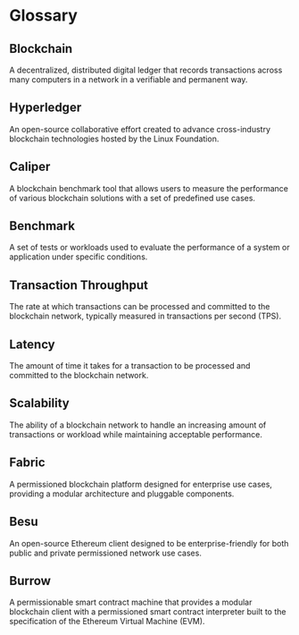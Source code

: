 # Glossary

## Blockchain

A decentralized, distributed digital ledger that records transactions across many computers in a network in a verifiable and permanent way.

## Hyperledger

An open-source collaborative effort created to advance cross-industry blockchain technologies hosted by the Linux Foundation.

## Caliper

A blockchain benchmark tool that allows users to measure the performance of various blockchain solutions with a set of predefined use cases.

## Benchmark

A set of tests or workloads used to evaluate the performance of a system or application under specific conditions.

## Transaction Throughput

The rate at which transactions can be processed and committed to the blockchain network, typically measured in transactions per second (TPS).

## Latency

The amount of time it takes for a transaction to be processed and committed to the blockchain network.

## Scalability

The ability of a blockchain network to handle an increasing amount of transactions or workload while maintaining acceptable performance.

## Fabric

A permissioned blockchain platform designed for enterprise use cases, providing a modular architecture and pluggable components.

## Besu

An open-source Ethereum client designed to be enterprise-friendly for both public and private permissioned network use cases.

## Burrow

A permissionable smart contract machine that provides a modular blockchain client with a permissioned smart contract interpreter built to the specification of the Ethereum Virtual Machine (EVM).
